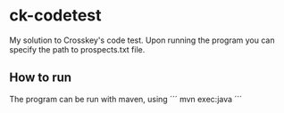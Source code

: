 # ck-codetest
My solution to Crosskey's code test. Upon running the program you can specify the path to prospects.txt file.

## How to run
The program can be run with maven, using
´´´
mvn exec:java
´´´

